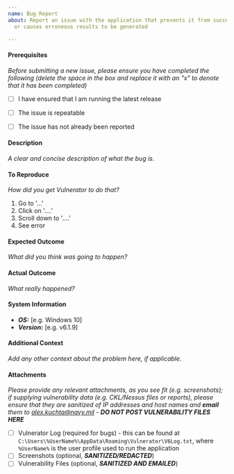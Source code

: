 ```yaml
---
name: Bug Report
about: Report an issue with the application that prevents it from successfully executing
  or causes erroneous results to be generated

---
```


#### Prerequisites
_Before submitting a new issue, please ensure you have completed the following (delete the space in the box and replace it with an "x" to denote that it has been completed)_

- [ ] I have ensured that I am running the latest release
- [ ] The issue is repeatable
- [ ] The issue has not already been reported


#### Description
_A clear and concise description of what the bug is._


#### To Reproduce
_How did you get Vulnerator to do that?_
1. Go to '...'
2. Click on '....'
3. Scroll down to '....'
4. See error


#### Expected Outcome
_What did you think was going to happen?_


#### Actual Outcome
_What really happened?_


#### System Information
 - _**OS:**_ [e.g. Windows 10]
 - _**Version:**_ [e.g. v6.1.9]


#### Additional Context
_Add any other context about the problem here, if applicable._


#### Attachments
_Please provide any relevant attachments, as you see fit (e.g. screenshots); if supplying vulnerability data (e.g. CKL/Nessus files or reports), please ensure that they are sanitized of IP addresses and host names and **email** them to alex.kuchta@navy.mil - **DO NOT POST VULNERABILITY FILES HERE**_

- [ ] Vulnerator Log (required for bugs) - this can be found at ```C:\Users\%UserName%\AppData\Roaming\Vulnerator\V6Log.txt```, where ```%UserName%``` is the user profile used to run the application
- [ ] Screenshots (optional, _**SANITIZED/REDACTED**_)
- [ ] Vulnerability Files (optional, _**SANITIZED AND EMAILED**_)
